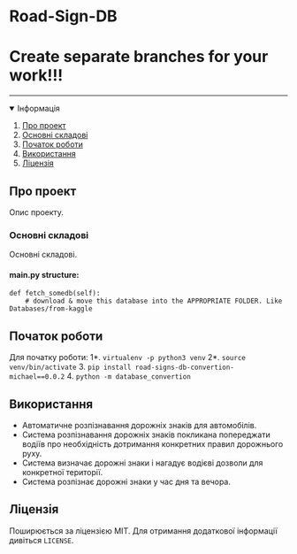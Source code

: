 # Road-Sign-DB

# Create separate branches for your work!!!

<hr/>

<details open="open">
  <summary>Інформація</summary>
  <ol>
    <li><a href="#про-проект">Про проект</a></li>
    <li><a href="#основні-складові">Основні складові</a></li>
    <li><a href="#початок-роботи">Початок роботи</a></li>
    <li><a href="#використання">Використання</a></li>
    <li><a href="#ліцензія">Ліцензія</a></li>
  </ol>
</details>



## Про проект

Опис проекту.


### Основні складові

Основні складові.  
#### main.py structure:
```
def fetch_somedb(self):
    # download & move this database into the APPROPRIATE FOLDER. Like Databases/from-kaggle
```



## Початок роботи

Для початку роботи:
1*. ```virtualenv -p python3 venv```
2*. ```source venv/bin/activate```
3. ```pip install road-signs-db-convertion-michael==0.0.2```
4. ```python -m database_convertion```

## Використання

+ Автоматичне розпізнавання дорожніх знаків для автомобілів.
+ Система розпізнавання дорожніх знаків покликана попереджати водіїв про необхідність дотримання конкретних правил дорожнього руху. 
+ Система визначає дорожні знаки і нагадує водієві дозволи для конкретної території.
+ Система розпізнає дорожні знаки у час дня та вечора.

## Ліцензія

Поширюється за ліцензією MIT. Для отримання додаткової інформації дивіться `LICENSE`.
